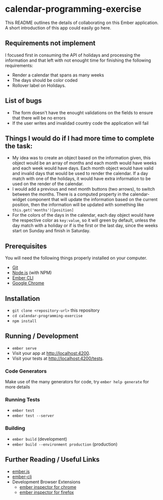 # calendar-programming-exercise

This README outlines the details of collaborating on this Ember application.
A short introduction of this app could easily go here.

## Requirements not implement
I focused first in consuming the API of holidays and processing the information and that left with not enought time for finishing the following requirements: 
* Render a calendar that spans as many weeks 
* The days should be color coded
* Rollover label on Holidays. 

## List of bugs
* The form doesn't have the enought validations on the fields to ensure that there will be no errors
* If the user writes and invalidad country code the application will fail

## Things I would do if I had more time to complete the task:
* My idea was to create an object based on the information given, this object would be an array of months and each month would have weeks and each week would have days. Each month object would have valid and invalid days that would be used to render the calendar. If a day match with one of the holidays, it would have extra information to be used on the render of the calendar.
* I would add a previous and next month buttons (two arrows), to switch between the months. There is a computed property in the calendar-widget component that will update the information based on the current position, then the information will be updated with something like `this.get('months')[position]`
* For the colors of the days in the calendar, each day object would have the respective color as `key:value`, so it will green by default, unless the day match with a holiday or if is the first or the last day, since the weeks start on Sunday and finish in Saturday.


## Prerequisites

You will need the following things properly installed on your computer.

* [Git](https://git-scm.com/)
* [Node.js](https://nodejs.org/) (with NPM)
* [Ember CLI](https://ember-cli.com/)
* [Google Chrome](https://google.com/chrome/)

## Installation

* `git clone <repository-url>` this repository
* `cd calendar-programming-exercise`
* `npm install`

## Running / Development

* `ember serve`
* Visit your app at [http://localhost:4200](http://localhost:4200).
* Visit your tests at [http://localhost:4200/tests](http://localhost:4200/tests).

### Code Generators

Make use of the many generators for code, try `ember help generate` for more details

### Running Tests

* `ember test`
* `ember test --server`

### Building

* `ember build` (development)
* `ember build --environment production` (production)


## Further Reading / Useful Links

* [ember.js](https://emberjs.com/)
* [ember-cli](https://ember-cli.com/)
* Development Browser Extensions
  * [ember inspector for chrome](https://chrome.google.com/webstore/detail/ember-inspector/bmdblncegkenkacieihfhpjfppoconhi)
  * [ember inspector for firefox](https://addons.mozilla.org/en-US/firefox/addon/ember-inspector/)
